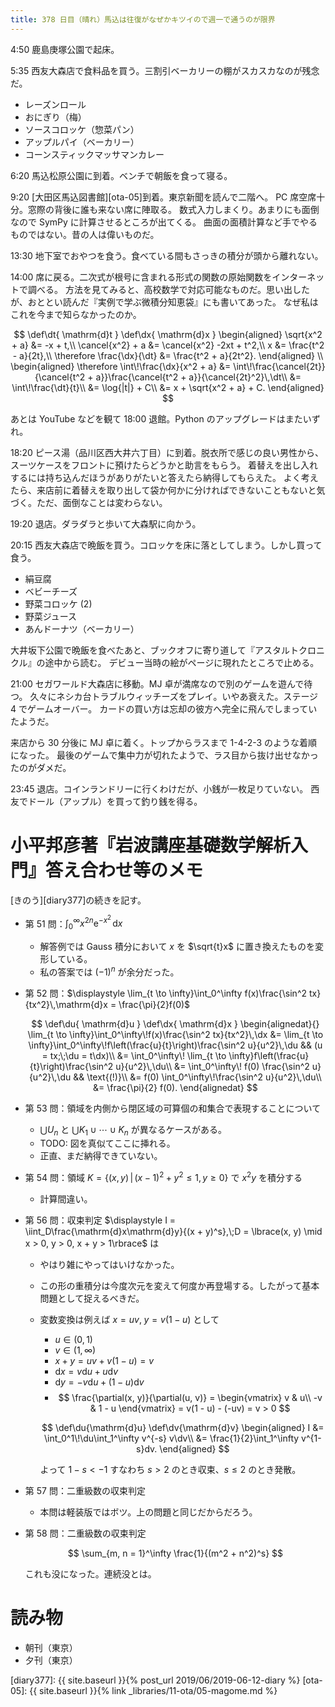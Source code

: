 ```yaml
---
title: 378 日目（晴れ）馬込は往復がなぜかキツイので週一で通うのが限界
---
```


4:50 鹿島庚塚公園で起床。

5:35 西友大森店で食料品を買う。三割引ベーカリーの棚がスカスカなのが残念だ。
* レーズンロール
* おにぎり（梅）
* ソースコロッケ（惣菜パン）
* アップルパイ（ベーカリー）
* コーンスティックマッサマンカレー

6:20 馬込松原公園に到着。ベンチで朝飯を食って寝る。

9:20 [大田区馬込図書館][ota-05]到着。東京新聞を読んで二階へ。
PC 席空席十分。窓際の背後に誰も来ない席に陣取る。
数式入力しまくり。あまりにも面倒なので SymPy に計算させるところが出てくる。
曲面の面積計算など手でやるものではない。昔の人は偉いものだ。

13:30 地下室でおやつを食う。食べている間もさっきの積分が頭から離れない。

14:00 席に戻る。二次式が根号に含まれる形式の関数の原始関数をインターネットで調べる。
方法を見てみると、高校数学で対応可能なものだ。思い出したが、おととい読んだ『実例で学ぶ微積分知恵袋』にも書いてあった。
なぜ私はこれを今まで知らなかったのか。

$$
\def\dt{ \mathrm{d}t }
\def\dx{ \mathrm{d}x }
\begin{aligned}
\sqrt{x^2 + a} &= -x + t,\\
\cancel{x^2} + a &= \cancel{x^2} -2xt + t^2,\\
x &= \frac{t^2 - a}{2t},\\
\therefore \frac{\dx}{\dt} &= \frac{t^2 + a}{2t^2}.
\end{aligned}
\\
\begin{aligned}
\therefore \int\!\frac{\dx}{x^2 + a}
&= \int\!\frac{\cancel{2t}}{\cancel{t^2 + a}}\frac{\cancel{t^2 + a}}{\cancel{2t}^2}\,\dt\\
&= \int\!\frac{\dt}{t}\\
&= \log{|t|} + C\\
&= x + \sqrt{x^2 + a} + C.
\end{aligned}
$$

あとは YouTube などを観て 18:00 退館。Python のアップグレードはまたいずれ。

18:20 ピース湯（品川区西大井六丁目）に到着。脱衣所で感じの良い男性から、スーツケースをフロントに預けたらどうかと助言をもらう。
着替えを出し入れするには持ち込んだほうがありがたいと答えたら納得してもらえた。
よく考えたら、来店前に着替えを取り出して袋か何かに分ければできないこともないと気づく。ただ、面倒なことは変わらない。

19:20 退店。ダラダラと歩いて大森駅に向かう。

20:15 西友大森店で晩飯を買う。コロッケを床に落としてしまう。しかし買って食う。
* 絹豆腐
* ベビーチーズ
* 野菜コロッケ (2)
* 野菜ジュース
* あんドーナツ（ベーカリー）

大井坂下公園で晩飯を食べたあと、ブックオフに寄り道して『アスタルトクロニクル』の途中から読む。
デビュー当時の絵がページに現れたところで止める。

21:00 セガワールド大森店に移動。MJ 卓が満席なので別のゲームを遊んで待つ。
久々にネシカ台トラブルウィッチーズをプレイ。いやあ衰えた。ステージ 4 でゲームオーバー。
カードの買い方は忘却の彼方へ完全に飛んでしまっていたようだ。

来店から 30 分後に MJ 卓に着く。トップからラスまで 1-4-2-3 のような着順になった。
最後のゲームで集中力が切れたようで、ラス目から抜け出せなかったのがダメだ。

23:45 退店。コインランドリーに行くわけだが、小銭が一枚足りていない。
西友でドール（アップル）を買って釣り銭を得る。

# 小平邦彦著『岩波講座基礎数学解析入門』答え合わせ等のメモ

[きのう][diary377]の続きを記す。

* 第 51 問：$\displaystyle \int_0^\infty x^{2n}\mathrm{e}^{-x^2}\,\mathrm{d}x$
  * 解答例では Gauss 積分において $x$ を $\sqrt{t}x$ に置き換えたものを変形している。
  * 私の答案では $(-1)^n$ が余分だった。
* 第 52 問：$\displaystyle \lim_{t \to \infty}\int_0^\infty f(x)\frac{\sin^2 tx}{tx^2}\,\mathrm{d}x = \frac{\pi}{2}f(0)$

  $$
  \def\du{ \mathrm{d}u }
  \def\dx{ \mathrm{d}x }
  \begin{alignedat}{}
  \lim_{t \to \infty}\int_0^\infty\!f(x)\frac{\sin^2 tx}{tx^2}\,\dx
  &= \lim_{t \to \infty}\int_0^\infty\!f\left(\frac{u}{t}\right)\frac{\sin^2 u}{u^2}\,\du && (u = tx;\;\du = t\dx)\\
  &= \int_0^\infty\! \lim_{t \to \infty}f\left(\frac{u}{t}\right)\frac{\sin^2 u}{u^2}\,\du\\
  &= \int_0^\infty\! f(0) \frac{\sin^2 u}{u^2}\,\du && \text{(!)}\\
  &= f(0) \int_0^\infty\!\frac{\sin^2 u}{u^2}\,\du\\
  &= \frac{\pi}{2} f(0).
  \end{alignedat}
  $$

* 第 53 問：領域を内側から閉区域の可算個の和集合で表現することについて
  * $\bigcup U_n$ と $\bigcup K_1 \cup \dotsb \cup K_n$ が異なるケースがある。
  * TODO: 図を真似てここに挿れる。
  * 正直、まだ納得できていない。
* 第 54 問：領域 $K = \lbrace(x, y)\,\vert\,(x - 1)^2 + y^2 \le 1, y \ge 0\rbrace$ で $x^2y$ を積分する
  * 計算間違い。
* 第 56 問：収束判定 $\displaystyle I = \iint_D\frac{\mathrm{d}x\mathrm{d}y}{(x + y)^s},\;D = \lbrace(x, y) \mid x > 0, y > 0, x + y > 1\rbrace$ は
  * やはり雑にやってはいけなかった。
  * この形の重積分は今度次元を変えて何度か再登場する。したがって基本問題として捉えるべきだ。
  * 変数変換は例えば $x = uv,\;y = v(1 - u)$ として
    * $u \in {(0, 1)}$
    * $v \in {(1, \infty)}$
    * $x + y = uv + v(1 - u) = v$
    * $\mathrm{d}x = v\mathrm{d}u + u\mathrm{d}v$
    * $\mathrm{d}y = -v\mathrm{d}u + (1-u)\mathrm{d}v$
    * $$
      \frac{\partial(x, y)}{\partial(u, v)} = \begin{vmatrix}
      v & u\\
      -v & 1 - u
      \end{vmatrix}
      = v(1 - u) - (-uv) = v > 0
      $$

    $$
    \def\du{\mathrm{d}u}
    \def\dv{\mathrm{d}v}
    \begin{aligned}
        I &= \int_0^1\!\du\int_1^\infty v^{-s} v\dv\\
        &= \frac{1}{2}\int_1^\infty v^{1-s}dv.
    \end{aligned}
    $$

    よって $1 - s < -1$ すなわち $s > 2$ のとき収束、$s \le 2$ のとき発散。
* 第 57 問：二重級数の収束判定
  * 本問は軽装版ではボツ。上の問題と同じだからだろう。
* 第 58 問：二重級数の収束判定

  $$
  \sum_{m, n = 1}^\infty \frac{1}{(m^2 + n^2)^s}
  $$

  これも没になった。連続没とは。

# 読み物

* 朝刊（東京）
* 夕刊（東京）

[diary377]: {{ site.baseurl }}{% post_url 2019/06/2019-06-12-diary %}
[ota-05]: {{ site.baseurl }}{% link _libraries/11-ota/05-magome.md %}
